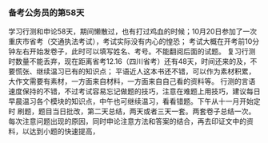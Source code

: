 ### 备考公务员的第58天
学习行测和申论58天，期间懒散过，也有打过鸡血的时候；10月20日参加了一次重庆市省考（交通执法考试），考试实际没有内心的惶恐；
考试大概在开考前10分钟左右开始发卷子，此时可以填写姓名、考号。不能翻阅后面的试题。
复习行测时数量不能丢弃，现在距离省考12.16（四川省考）还有48天，时间还来的及，不要慌张、继续温习已有的知识点；
平语近人这本书还不错，可以作为素材积累，大作文需要有素材，一方面来自材料，一方面来自自己看的资料等。
行测的言语速度保持的不错，不过考试容易忘记做题的技巧，注意在难题上用技巧，建议每日早晨温习各个模块的知识点，中午也可继续温习，看看错题。下午从十一月开始定时
刷题，题目当日批改，第二天总结，两天或者三天一套。两套卷子总结一次。
每次注意问题出现的原因，同时申论注意方法和答案的结合，再去印证文中的资料，以达到小题的快速提高，
